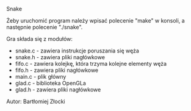 Snake

Żeby uruchomić program należy wpisać polecenie "make" w konsoli, a następnie polecenie "./snake".

Gra składa się z modułów:
- snake.c - zawiera instrukcje poruszania się węża
- snake.h - zawiera pliki nagłówkowe
- fifo.c - zawiera kolejkę, która trzyma kolejne elementy węża
- fifo.h - zawiera pliki nagłówkowe
- main.c - plik główny
- glad.c - biblioteka OpenGLa
- glad.h - zawiera pliki nagłówkowe


Autor: Bartłomiej Złocki